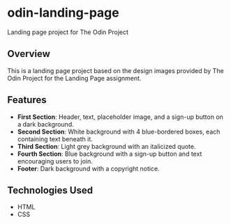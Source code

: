# odin-landing-page
Landing page project for The Odin Project

## Overview 
This is a landing page project based on the design images provided by The Odin Project for the Landing Page assignment.

## Features
- **First Section**: Header, text, placeholder image, and a sign-up button on a dark background.
- **Second Section**: White background with 4 blue-bordered boxes, each containing text beneath it.
- **Third Section**: Light grey background with an italicized quote.
- **Fourth Section**: Blue background with a sign-up button and text encouraging users to join.
- **Footer**: Dark background with a copyright notice.

## Technologies Used
- HTML
- CSS